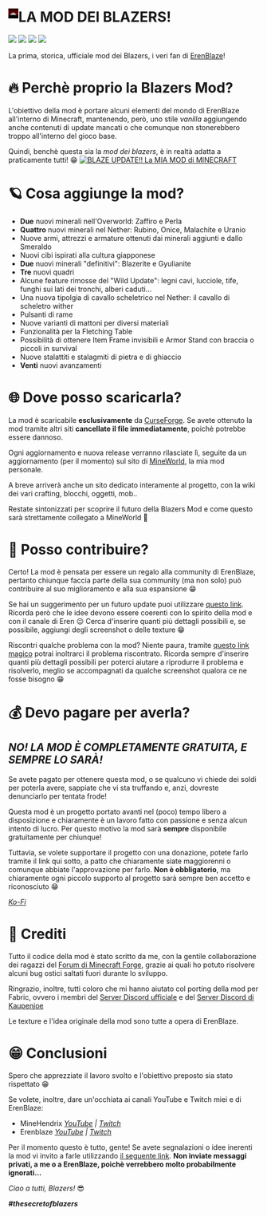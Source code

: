 # LA MOD DEI BLAZERS! <img align="left" width=4% height=4% src="src/main/resources/icon.png"/>
[![](https://img.shields.io/badge/Minecraft-1.20.2-success)](https://minecraft.net/)
[![](https://img.shields.io/badge/Forge-1.20.2--48.0.13-important?logo=curseforge)](https://forums.minecraftforge.net/)
[![](https://img.shields.io/badge/Fabric-1.19.4--0.89.3-informational?logo=curseforge)](https://fabricmc.net/")
[![](http://cf.way2muchnoise.eu/full_637993_downloads.svg)](https://www.curseforge.com/minecraft/mc-mods/blazers-mod)

La prima, storica, ufficiale mod dei Blazers, i veri fan di [ErenBlaze](https://www.youtube.com/c/ErenBlaze)!

# 🔥 Perchè proprio la Blazers Mod?

L'obiettivo della mod è portare alcuni elementi del mondo di ErenBlaze all'interno di Minecraft, mantenendo, però, uno stile _vanilla_
aggiungendo anche contenuti di update mancati o che comunque non stonerebbero troppo all'interno del gioco base.

Quindi, benchè questa sia la _mod dei blazers_, è in realtà adatta a praticamente tutti! 😁
[![BLAZE UPDATE!! La MIA MOD di MINECRAFT](https://yt-embed.herokuapp.com/embed?v=C1nPkcRmptI)](https://www.youtube.com/watch?v=C1nPkcRmptI "BLAZE UPDATE!! La MIA MOD di MINECRAFT")

# 🪐 Cosa aggiunge la mod?

- **Due** nuovi minerali nell'Overworld: Zaffiro e Perla
- **Quattro** nuovi minerali nel Nether: Rubino, Onice, Malachite e Uranio
- Nuove armi, attrezzi e armature ottenuti dai minerali aggiunti e dallo Smeraldo
- Nuovi cibi ispirati alla cultura giapponese
- **Due** nuovi minerali "definitivi": Blazerite e Gyulianite
- **Tre** nuovi quadri
- Alcune feature rimosse del "Wild Update": legni cavi, lucciole, tife, funghi sui lati dei tronchi, alberi caduti...
- Una nuova tipolgia di cavallo scheletrico nel Nether: il cavallo di scheletro wither
- Pulsanti di rame
- Nuove varianti di mattoni per diversi materiali
- Funzionalità per la Fletching Table
- Possibilità di ottenere Item Frame invisibili e Armor Stand con braccia o piccoli in survival
- Nuove stalattiti e stalagmiti di pietra e di ghiaccio
- **Venti** nuovi avanzamenti

# 🌐 Dove posso scaricarla?

La mod è scaricabile **esclusivamente** da [CurseForge](https://www.curseforge.com/minecraft/mc-mods/blazers-mod).
Se avete ottenuto la mod tramite altri siti **cancellate il file immediatamente**, poichè potrebbe essere dannoso.

Ogni aggiornamento e nuova release verranno rilasciate lì, seguite da un aggiornamento (per il momento) sul sito di [MineWorld](https://mineworldminecraft.altervista.org/blog/blazers-mod-versione-1-18-e-importanti-novita), la mia mod personale.

A breve arriverà anche un sito dedicato interamente al progetto, con la wiki dei vari crafting, blocchi, oggetti, mob..

Restate sintonizzati per scoprire il futuro della Blazers Mod e come questo sarà strettamente collegato a MineWorld 👀

# 🔗 Posso contribuire?

Certo! La mod è pensata per essere un regalo alla community di ErenBlaze, pertanto chiunque faccia parte della sua community (ma non solo) può contribuire al suo miglioramento e alla sua espansione 😁

Se hai un suggerimento per un futuro update puoi utilizzare [questo link](https://github.com/JimiIT92/BlazersMod/issues/new?template=richiesta-feature.md "questo link"). Ricorda però che le idee devono essere coerenti con lo spirito della mod e con il canale di Eren 😉 Cerca d'inserire quanti più dettagli possibili e, se possibile, aggiungi degli screenshot o delle texture 😁

Riscontri qualche problema con la mod? Niente paura, tramite [questo link magico](https://github.com/JimiIT92/BlazersMod/issues/new?template=segnala-un-problema.md "questo link magico") potrai inoltrarci il problema riscontrato. Ricorda sempre d'inserire quanti più dettagli possibili per poterci aiutare a riprodurre il problema e risolverlo, meglio se accompagnati da qualche screenshot qualora ce ne fosse bisogno 😁

# 💰 Devo pagare per averla?

## _NO! LA MOD È COMPLETAMENTE GRATUITA, E SEMPRE LO SARÀ!_

Se avete pagato per ottenere questa mod, o se qualcuno vi chiede dei soldi per poterla avere, sappiate che vi sta truffando e, anzi,
dovreste denunciarlo per tentata frode!

Questa mod è un progetto portato avanti nel (poco) tempo libero a disposizione e chiaramente è un lavoro fatto con passione
e senza alcun intento di lucro. Per questo motivo la mod sarà **sempre** disponibile gratuitamente per chiunque!

Tuttavia, se volete supportare il progetto con una donazione, potete farlo tramite il link qui sotto, a patto che chiaramente siate
maggiorenni o comunque abbiate l'approvazione per farlo. **Non è obbligatorio**, ma chiaramente ogni piccolo supporto al progetto
sarà sempre ben accetto e riconosciuto 😁

_[Ko-Fi](https://ko-fi.com/jimi_)_

# 📃 Crediti

Tutto il codice della mod è stato scritto da me, con la gentile collaborazione dei ragazzi del [Forum di Minecraft Forge](https://forums.minecraftforge.net/),
grazie ai quali ho potuto risolvere alcuni bug ostici saltati fuori durante lo sviluppo.

Ringrazio, inoltre, tutti coloro che mi hanno aiutato col porting della mod per Fabric, ovvero i membri del
[Server Discord ufficiale](https://discord.com/invite/v6v4pMv) e del [Server Discord di Kaupenjoe](https://url.kaupenjoe.net/discord)

Le texture e l'idea originale della mod sono tutte a opera di ErenBlaze.

# 😁 Conclusioni

Spero che apprezziate il lavoro svolto e l'obiettivo preposto sia stato rispettato 😁

Se volete, inoltre, dare un'occhiata ai canali YouTube e Twitch miei e di ErenBlaze:

- MineHendrix _[YouTube](https://www.youtube.com/c/Minehendrix) | [Twitch](https://www.twitch.tv/minehendrix)_
- Erenblaze _[YouTube](https://www.youtube.com/c/ErenBlaze) | [Twitch](https://www.twitch.tv/erenblaze)_

Per il momento questo è tutto, gente! Se avete segnalazioni o idee inerenti la mod vi invito a farle utilizzando
[il seguente link](https://github.com/JimiIT92/BlazersMod/issues). **Non inviate messaggi privati, a me o a ErenBlaze, poichè verrebbero molto probabilmente ignorati...**

_Ciao a tutti, Blazers!_ 😎

_**#thesecretofblazers**_